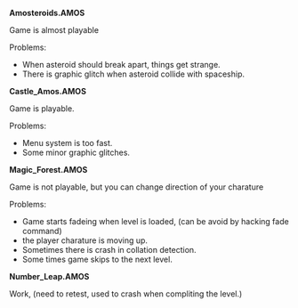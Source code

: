 **Amosteroids.AMOS**

Game is almost playable

Problems:

* When asteroid should break apart, things get strange.
* There is graphic glitch when asteroid collide with spaceship.

**Castle_Amos.AMOS**

Game is playable.

Problems:

* Menu system is too fast.
* Some minor graphic glitches.

**Magic_Forest.AMOS**

Game is not playable, but you can change direction of your charature

Problems:

* Game starts fadeing when level is loaded, (can be avoid by hacking fade command)
* the player charature is moving up.
* Sometimes there is crash in collation detection.
* Some times game skips to the next level.

**Number_Leap.AMOS**

Work, (need to retest, used to crash when compliting the level.)
